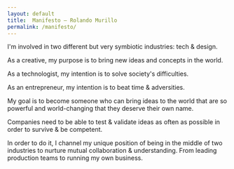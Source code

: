 ```yaml
---
layout: default
title:  Manifesto — Rolando Murillo
permalink: /manifesto/
---
```


I'm involved in two different but very symbiotic industries: tech & design.

As a creative, my purpose is to bring new ideas and concepts in the world.

As a technologist, my intention is to solve society's difficulties.

As an entrepreneur, my intention is to beat time & adversities.

My goal is to become someone who can bring ideas to the world that are so powerful and world-changing that they deserve their own name.

Companies need to be able to test & validate ideas as often as possible in order to survive & be competent.

In order to do it, I channel my unique position of being in the middle of two industries to nurture mutual collaboration & understanding. From leading production teams to running my own business.